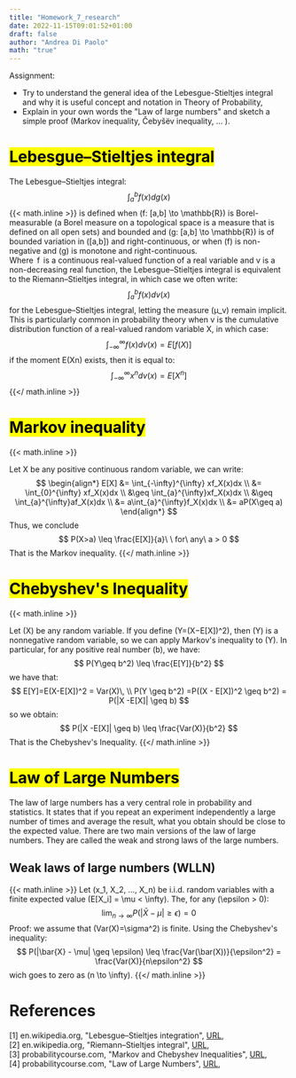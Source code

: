 ```yaml
---
title: "Homework_7_research"
date: 2022-11-15T09:01:52+01:00
draft: false
author: "Andrea Di Paolo"
math: "true"
---
```

Assignment:
<ul>
    <li>Try to understand the general idea of the Lebesgue-Stieltjes integral and why it is useful concept and notation in Theory of Probability,</li>
    <li>Explain in your own words the "Law of large numbers" and sketch a simple proof (Markov inequality, Čebyšëv inequality, ... ).</li>
</ul>
<!--more-->

# <mark> Lebesgue–Stieltjes integral </mark>
The Lebesgue–Stieltjes integral:
$$
\int_{a}^{b} f(x)dg(x)
$$
{{< math.inline >}}
is defined when \(f: [a,b] \to \mathbb{R}\) is Borel-measurable (a Borel measure on a topological space is a measure that is defined on all open sets) and bounded and  \(g: [a,b] \to \mathbb{R}\)  is of bounded variation in \([a,b]\) and right-continuous, or when \(f\) is non-negative and \(g\) is monotone and right-continuous. <br>
Where  f  is a continuous real-valued function of a real variable and v is a non-decreasing real function, the Lebesgue–Stieltjes integral is equivalent to the Riemann–Stieltjes integral, in which case we often write:
$$
\int_{a}^{b} f(x)dv(x)
$$
for the Lebesgue–Stieltjes integral, letting the measure \(μ_v\) remain implicit. This is particularly common in probability theory when v is the cumulative distribution function of a real-valued random variable X, in which case:
$$
\int_{-\infty}^{\infty} f(x)dv(x) = E[f(X)]
$$
if the moment E(Xn) exists, then it is equal to:
$$
\int_{-\infty}^{\infty} x^ndv(x) = E[X^n]
$$
{{</ math.inline >}}

# <mark> Markov inequality </mark>
{{< math.inline >}}

Let X be any positive continuous random variable, we can write:
$$
\begin{align*}
E[X] &= \int_{-\infty}^{\infty} xf_X(x)dx \\
     &= \int_{0}^{\infty} xf_X(x)dx \\
    &\geq \int_{a}^{\infty}xf_X(x)dx \\
    &\geq \int_{a}^{\infty}af_X(x)dx \\
    &= a\int_{a}^{\infty}f_X(x)dx \\
    &= aP(X\geq a)
\end{align*}
$$
Thus, we conclude
$$
P(X>a) \leq \frac{E[X]}{a}\ \ for\ any\ a > 0 
$$
That is the Markov inequality.
{{</ math.inline >}}
# <mark> Chebyshev's Inequality </mark>
{{< math.inline >}}

Let \(X\) be any random variable. If you define \(Y=(X−E[X])^2\), then \(Y\) is a nonnegative random variable, so we can apply Markov's inequality to \(Y\). In particular, for any positive real number \(b\), we have:
$$
P(Y\geq b^2) \leq \frac{E[Y]}{b^2}
$$
we have that:
$$
E[Y]=E(X-E[X])^2 = Var(X)\, \\
 P(Y \geq b^2) =P((X - E[X])^2 \geq b^2) = P(|X -E[X]| \geq b)
$$
so we obtain:
$$
P(|X -E[X]| \geq b) \leq \frac{Var(X)}{b^2}
$$
That is the Chebyshev's Inequality.
{{</ math.inline >}}
# <mark>Law of Large Numbers </mark>
The law of large numbers has a very central role in probability and statistics. It states that if you repeat an experiment independently a large number of times and average the result, what you obtain should be close to the expected value. There are two main versions of the law of large numbers. They are called the weak and strong laws of the large numbers.
## Weak laws of large numbers (WLLN)
{{< math.inline >}}
Let \(x_1, X_2, ..., X_n\) be i.i.d. random variables with a finite expected value \(E[X_i] = \mu < \infty\). The, for any \(\epsilon > 0\):
$$
\lim_{n \to \infty}P(|\bar{X} - \mu| \geq \epsilon) = 0
$$
Proof:
we assume that \(Var(X)=\sigma^2\) is finite. Using the Chebyshev's inequality:
$$
P(|\bar{X} - \mu| \geq \epsilon) \leq \frac{Var(\bar(X))}{\epsilon^2} = \frac{Var(X)}{n\epsilon^2}
$$
wich goes to zero as \(n \to \infty\).
{{</ math.inline >}}
# References
[1] en.wikipedia.org, "Lebesgue–Stieltjes integration", [URL](https://en.wikipedia.org/wiki/Lebesgue%E2%80%93Stieltjes_integration), <br>
[2] en.wikipedia.org, "Riemann–Stieltjes integral", [URL](https://en.wikipedia.org/wiki/Riemann%E2%80%93Stieltjes_integral), <br>
[3] probabilitycourse.com, "Markov and Chebyshev Inequalities", [URL](https://www.probabilitycourse.com/chapter6/6_2_2_markov_chebyshev_inequalities.php), <br>
[4] probabilitycourse.com, "Law of Large Numbers", [URL](https://www.probabilitycourse.com/chapter7/7_1_1_law_of_large_numbers.php), <br>
